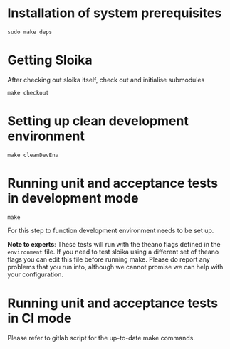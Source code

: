 # Installation of system prerequisites

    sudo make deps

# Getting Sloika

After checking out sloika itself, check out and initialise submodules

    make checkout

# Setting up clean development environment

    make cleanDevEnv

# Running unit and acceptance tests in development mode

    make

For this step to function development environment needs to be set up.

**Note to experts**: These tests will run with the theano flags defined in the `environment` file. If you need to test sloika using a different set of theano flags you can edit this file before running make. Please do report any problems that you run into, although we cannot promise we can help with your configuration.

# Running unit and acceptance tests in CI mode

Please refer to gitlab script for the up-to-date make commands.
